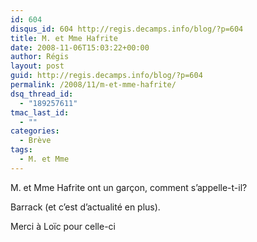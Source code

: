```yaml
---
id: 604
disqus_id: 604 http://regis.decamps.info/blog/?p=604
title: M. et Mme Hafrite
date: 2008-11-06T15:03:22+00:00
author: Régis
layout: post
guid: http://regis.decamps.info/blog/?p=604
permalink: /2008/11/m-et-mme-hafrite/
dsq_thread_id:
  - "189257611"
tmac_last_id:
  - ""
categories:
  - Brève
tags:
  - M. et Mme
---
```

M. et Mme Hafrite ont un garçon, comment s’appelle-t-il?
  
<!--more-->


  
Barrack (et c’est d’actualité en plus). 

Merci à Loïc pour celle-ci
